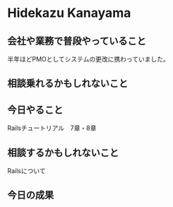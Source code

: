 # Hidekazu Kanayama

## 会社や業務で普段やっていること
   半年ほどPMOとしてシステムの更改に携わっていました。

## 相談乗れるかもしれないこと
   
## 今日やること
   Railsチュートリアル　7章・8章

## 相談するかもしれないこと
   Railsについて

## 今日の成果

